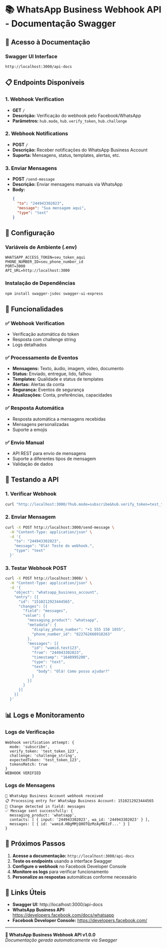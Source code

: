 # 📚 WhatsApp Business Webhook API - Documentação Swagger

## 🚀 Acesso à Documentação

### **Swagger UI Interface**
```
http://localhost:3000/api-docs
```

## 📋 Endpoints Disponíveis

### 1. **Webhook Verification** 
- **GET** `/`
- **Descrição:** Verificação do webhook pelo Facebook/WhatsApp
- **Parâmetros:** `hub.mode`, `hub.verify_token`, `hub.challenge`

### 2. **Webhook Notifications**
- **POST** `/`
- **Descrição:** Receber notificações do WhatsApp Business Account
- **Suporta:** Mensagens, status, templates, alertas, etc.

### 3. **Enviar Mensagens**
- **POST** `/send-message`
- **Descrição:** Enviar mensagens manuais via WhatsApp
- **Body:**
  ```json
  {
    "to": "244943302023",
    "message": "Sua mensagem aqui",
    "type": "text"
  }
  ```

## 🔧 Configuração

### **Variáveis de Ambiente (.env)**
```
WHATSAPP_ACCESS_TOKEN=seu_token_aqui
PHONE_NUMBER_ID=seu_phone_number_id
PORT=3000
API_URL=http://localhost:3000
```

### **Instalação de Dependências**
```bash
npm install swagger-jsdoc swagger-ui-express
```

## 📱 Funcionalidades

### **✅ Webhook Verification**
- Verificação automática do token
- Resposta com challenge string
- Logs detalhados

### **✅ Processamento de Eventos**
- **Mensagens:** Texto, áudio, imagem, vídeo, documento
- **Status:** Enviado, entregue, lido, falhou
- **Templates:** Qualidade e status de templates
- **Alertas:** Alertas da conta
- **Segurança:** Eventos de segurança
- **Atualizações:** Conta, preferências, capacidades

### **✅ Resposta Automática**
- Resposta automática a mensagens recebidas
- Mensagens personalizadas
- Suporte a emojis

### **✅ Envio Manual**
- API REST para envio de mensagens
- Suporte a diferentes tipos de mensagem
- Validação de dados

## 🧪 Testando a API

### **1. Verificar Webhook**
```bash
curl "http://localhost:3000/?hub.mode=subscribe&hub.verify_token=test_token_123&hub.challenge=test_challenge"
```

### **2. Enviar Mensagem**
```bash
curl -X POST http://localhost:3000/send-message \
  -H "Content-Type: application/json" \
  -d '{
    "to": "244943302023",
    "message": "Olá! Teste do webhook.",
    "type": "text"
  }'
```

### **3. Testar Webhook POST**
```bash
curl -X POST http://localhost:3000/ \
  -H "Content-Type: application/json" \
  -d '{
    "object": "whatsapp_business_account",
    "entry": [{
      "id": "1510212923444565",
      "changes": [{
        "field": "messages",
        "value": {
          "messaging_product": "whatsapp",
          "metadata": {
            "display_phone_number": "+1 555 150 1055",
            "phone_number_id": "822762660918263"
          },
          "messages": [{
            "id": "wamid.test123",
            "from": "244943302023",
            "timestamp": "1640995200",
            "type": "text",
            "text": {
              "body": "Olá! Como posso ajudar?"
            }
          }]
        }
      }]
    }]
  }'
```

## 📊 Logs e Monitoramento

### **Logs de Verificação**
```
Webhook verification attempt: {
  mode: 'subscribe',
  verify_token: 'test_token_123',
  challenge: 'challenge_string',
  expectedToken: 'test_token_123',
  tokensMatch: true
}
WEBHOOK VERIFIED
```

### **Logs de Mensagens**
```
📱 WhatsApp Business Account webhook received
📋 Processing entry for WhatsApp Business Account: 1510212923444565
🔄 Change detected in field: messages
✅ Message sent successfully: {
  messaging_product: 'whatsapp',
  contacts: [ { input: '244943302023', wa_id: '244943302023' } ],
  messages: [ { id: 'wamid.HBgMMjQ0OTQzMzAyMDIzF...' } ]
}
```

## 🎯 Próximos Passos

1. **Acesse a documentação:** `http://localhost:3000/api-docs`
2. **Teste os endpoints** usando a interface Swagger
3. **Configure o webhook** no Facebook Developer Console
4. **Monitore os logs** para verificar funcionamento
5. **Personalize as respostas** automáticas conforme necessário

## 🔗 Links Úteis

- **Swagger UI:** http://localhost:3000/api-docs
- **WhatsApp Business API:** https://developers.facebook.com/docs/whatsapp
- **Facebook Developer Console:** https://developers.facebook.com/

---
**📱 WhatsApp Business Webhook API v1.0.0**  
*Documentação gerada automaticamente via Swagger*
